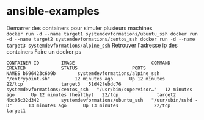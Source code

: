 # ansible-examples

Demarrer des containers pour simuler plusieurs machines   
``docker run -d --name target1 systemdevformations/ubuntu_ssh
  docker run -d --name target2 systemdevformations/centos_ssh
  docker run -d --name target3 systemdevformations/alpine_ssh``
Retrouver l'adresse ip des containers
Faire un docker ps   

``CONTAINER ID        IMAGE                            COMMAND                  CREATED             STATUS                    PORTS               NAMES
b696423c6b9b        systemdevformations/alpine_ssh   "/entrypoint.sh"         12 minutes ago      Up 12 minutes             22/tcp              target3  
51d42febdc76        systemdevformations/centos_ssh   "/usr/bin/supervisor…"   12 minutes ago      Up 12 minutes (healthy)   22/tcp              target2  
4bc05c32d342        systemdevformations/ubuntu_ssh   "/usr/sbin/sshd -D"      13 minutes ago      Up 13 minutes             22/tcp              target1
``
